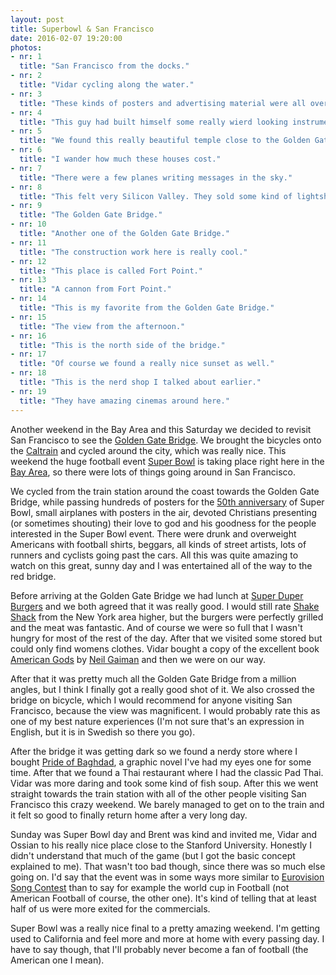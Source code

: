 ```yaml
---
layout: post
title: Superbowl & San Francisco
date: 2016-02-07 19:20:00
photos:
- nr: 1
  title: "San Francisco from the docks."
- nr: 2
  title: "Vidar cycling along the water."
- nr: 3
  title: "These kinds of posters and advertising material were all over the place."
- nr: 4
  title: "This guy had built himself some really wierd looking instruments. He was extremely overconfident, so I ended up being pretty annoyed. And in the end he wasn't much compared to Anders Flanders (you should all google that)."
- nr: 5
  title: "We found this really beautiful temple close to the Golden Gate Bridge."
- nr: 6
  title: "I wander how much these houses cost."
- nr: 7
  title: "There were a few planes writing messages in the sky."
- nr: 8
  title: "This felt very Silicon Valley. They sold some kind of lightshow googles."
- nr: 9
  title: "The Golden Gate Bridge."
- nr: 10
  title: "Another one of the Golden Gate Bridge."
- nr: 11
  title: "The construction work here is really cool."
- nr: 12
  title: "This place is called Fort Point."
- nr: 13
  title: "A cannon from Fort Point."
- nr: 14
  title: "This is my favorite from the Golden Gate Bridge."
- nr: 15
  title: "The view from the afternoon."
- nr: 16
  title: "This is the north side of the bridge."
- nr: 17
  title: "Of course we found a really nice sunset as well."
- nr: 18
  title: "This is the nerd shop I talked about earlier."
- nr: 19
  title: "They have amazing cinemas around here." 
---
```


Another weekend in the Bay Area and this Saturday we decided to revisit San Francisco to see the [Golden Gate Bridge](https://en.wikipedia.org/wiki/Golden_Gate_Bridge). We brought the bicycles onto the [Caltrain](https://en.wikipedia.org/wiki/Caltrain) and cycled around the city, which was really nice. This weekend the huge football event [Super Bowl](https://en.wikipedia.org/wiki/Super_Bowl) is taking place right here in the [Bay Area](https://en.wikipedia.org/wiki/San_Francisco_Bay_Area), so there were lots of things going around in San Francisco. 

We cycled from the train station around the coast towards the Golden Gate Bridge, while passing hundreds of posters for the [50th anniversary](http://www.nfl.com/superbowl/50) of Super Bowl, small airplanes with posters in the air, devoted Christians presenting (or sometimes shouting) their love to god and his goodness for the people interested in the Super Bowl event. There were drunk and overweight Americans with football shirts, beggars, all kinds of street artists, lots of runners and cyclists going past the cars. All this was quite amazing to watch on this great, sunny day and I was entertained all of the way to the red bridge.

Before arriving at the Golden Gate Bridge we had lunch at [Super Duper Burgers](http://superduperburgers.com) and we both agreed that it was really good. I would still rate [Shake Shack](https://www.shakeshack.com) from the New York area higher, but the burgers were perfectly grilled and the meat was fantastic. And of course we were so full that I wasn't hungry for most of the rest of the day. After that we visited some stored but could only find womens clothes. Vidar bought a copy of the excellent book [American Gods](https://en.wikipedia.org/wiki/American_Gods) by [Neil Gaiman](https://en.wikipedia.org/wiki/Neil_Gaiman) and then we were on our way.

After that it was pretty much all the Golden Gate Bridge from a million angles, but I think I finally got a really good shot of it. We also crossed the bridge on bicycle, which I would recommend for anyone visiting San Francisco, because the view was magnificent. I would probably rate this as one of my best nature experiences (I'm not sure that's an expression in English, but it is in Swedish so there you go). 

After the bridge it was getting dark so we found a nerdy store where I bought [Pride of Baghdad](https://en.wikipedia.org/wiki/Pride_of_Baghdad), a graphic novel I've had my eyes one for some time. After that we found a Thai restaurant where I had the classic Pad Thai. Vidar was more daring and took some kind of fish soup. After this we went straight towards the train station with all of the other people visiting San Francisco this crazy weekend. We barely managed to get on to the train and it felt so good to finally return home after a very long day.

Sunday was Super Bowl day and Brent was kind and invited me, Vidar and Ossian to his really nice place close to the Stanford University. Honestly I didn't understand that much of the game (but I got the basic concept explained to me). That wasn't too bad though, since there was so much else going on. I'd say that the  event was in some ways more similar to [Eurovision Song Contest](https://en.wikipedia.org/wiki/Eurovision_Song_Contest) than to say for example the world cup in Football (not American Football of course, the other one). It's kind of telling that at least half of us were more exited for the commercials. 

Super Bowl was a really nice final to a pretty amazing weekend. I'm getting used to California and feel more and more at home with every passing day. I have to say though, that I'll probably never become a fan of football (the American one I mean). 
